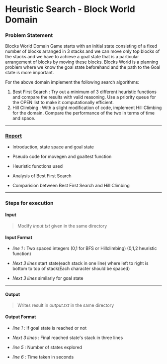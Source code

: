 Heuristic Search - Block World Domain
=============================

### Problem Statement

Blocks World Domain Game starts with an initial state consisting of a fixed number of blocks arranged in
3 stacks and we can move only top blocks of the stacks and we have to achieve a goal state that is a
particular arrangement of blocks by moving these blocks. Blocks World is a planning problem where we
know the goal state beforehand and the path to the Goal state is more important.

For the above domain implement the following search algorithms:
1. Best First Search :
	Try out a minimum of 3 different heuristic functions and compare the results with valid
reasoning. Use a priority queue for the OPEN list to make it computationally efficient.
2. Hill Climbing :
	With a slight modification of code, implement Hill Climbing for the domain. Compare the
performance of the two in terms of time and space.

----------------------------------

### [Report](https://github.com/Arvind-kumar-M-08/AI-CS-312-lab/blob/main/Assignment%202/11.pdf)

* Introduction, state space and goal state

* Pseudo code for movegen and goaltest function

* Heuristic functions used

* Analysis of Best First Search

* Comparision between Best First Search and Hill Climbing

----------------------------------

### Steps for execution 

#### Input 

> Modify *input.txt* given in the same directory

#### Input Format

* *line 1 :* Two spaced integers (0,1 for BFS or Hillclimbing) (0,1,2 heuristic function)

* *Next 3 lines* start state(each stack in one line) where left to right is bottom to top of stack(Each character should be spaced)

* *Next 3 lines* similarly for goal state

----------------------------------

#### Output 

> Writes result in *output.txt* in the same directory

#### Output Format

* *line 1 :* If goal state is reached or not

* *Next 3 lines :* Final reached state's stack in three lines

* *line 5 :* Number of states explored

* *line 6 :* Time taken in seconds


